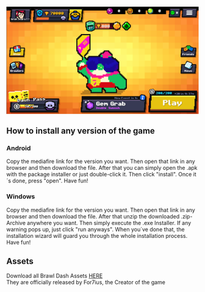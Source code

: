 <p align="center">
  <img src="/image.png">
</p>

## How to install any version of the game
### Android

Copy the mediafire link for the version you want. Then open that link in any browser and then download the file. After that you can simply open the .apk with the package installer or just double-click it. Then click "install". Once it´s done, press "open". Have fun!

### Windows

Copy the mediafire link for the version you want. Then open that link in any browser and then download the file. After that unzip the downloaded .zip-Archive anywhere you want. Then simply execute the .exe Installer. If any warning pops up, just click "run anyways". When you´ve done that, the installation wizard will guard you through the whole installation process. Have fun!

## Assets
Download all Brawl Dash Assets [HERE](https://drive.google.com/file/d/15vg-USwDteXZNii1q0q4F_CDHNCjM2dB/view)  
They are officially released by For7ius, the Creator of the game
